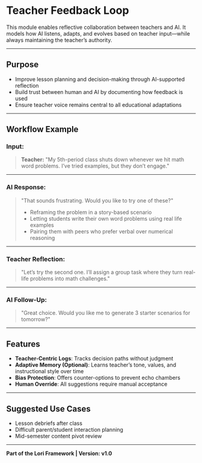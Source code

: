 
# Teacher Feedback Loop

This module enables reflective collaboration between teachers and AI. It models how AI listens, adapts, and evolves based on teacher input—while always maintaining the teacher’s authority.

---

## Purpose
- Improve lesson planning and decision-making through AI-supported reflection
- Build trust between human and AI by documenting how feedback is used
- Ensure teacher voice remains central to all educational adaptations

---

## Workflow Example

### Input:
> **Teacher:** "My 5th-period class shuts down whenever we hit math word problems. I’ve tried examples, but they don’t engage."

---

### AI Response:
> "That sounds frustrating. Would you like to try one of these?"
> - Reframing the problem in a story-based scenario
> - Letting students write their own word problems using real life examples
> - Pairing them with peers who prefer verbal over numerical reasoning

---

### Teacher Reflection:
> "Let’s try the second one. I’ll assign a group task where they turn real-life problems into math challenges."

---

### AI Follow-Up:
> "Great choice. Would you like me to generate 3 starter scenarios for tomorrow?"

---

## Features

- **Teacher-Centric Logs**: Tracks decision paths without judgment
- **Adaptive Memory (Optional)**: Learns teacher’s tone, values, and instructional style over time
- **Bias Protection**: Offers counter-options to prevent echo chambers
- **Human Override**: All suggestions require manual acceptance

---

## Suggested Use Cases

- Lesson debriefs after class
- Difficult parent/student interaction planning
- Mid-semester content pivot review

---

**Part of the Lori Framework | Version: v1.0**
